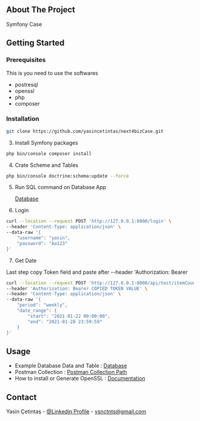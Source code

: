
<!-- ABOUT THE PROJECT -->
## About The Project
Symfony Case


<!-- GETTING STARTED -->
## Getting Started
### Prerequisites

This is  you need to use the softwares
* postresql
* openssl
* php
* composer

### Installation

```sh
git clone https://github.com/yasincetintas/next4bizCase.git
```
3. Install Symfony packages
```sh
php bin/console composer install
```
4. Crate Scheme and Tables
```sh
php bin/console doctrine:schema:update --force
```

5. Run SQL command on Database App

   [Database](https://drive.google.com/drive/folders/1zEOHb7EkXZOEFr1a-alKNyxgjOWsDmlc?usp=sharing)


6. Login
```sh
curl --location --request POST 'http://127.0.0.1:8000/login' \
--header 'Content-Type: application/json' \
--data-raw '{
    "username": "yasin",
    "password": "Aa123"
}'
```

7. Get Date

Last step copy Token field and paste after --header 'Authorization: Bearer
```sh
curl --location --request POST 'http://127.0.0.1:8000/api/test/itemCount' \
--header 'Authorization: Bearer COPIED TOKEN VALUE' \
--header 'Content-Type: application/json' \
--data-raw '{
    "period": "weekly",
    "date_range": {
        "start": "2021-01-22 00:00:00",
        "end": "2021-01-28 23:59:59"
    }
}'
```

<!-- USAGE EXAMPLES -->
## Usage

* Example Database Data and Table : [Database](https://drive.google.com/drive/folders/1zEOHb7EkXZOEFr1a-alKNyxgjOWsDmlc?usp=sharing)
* Postman Collection : [Postman Collection Path](https://github.com/yasincetintas/next4bizCase/blob/master/postman/Next4biz.postman_collection.json)
* How to install or Generate OpenSSL : [Documentation](https://emirkarsiyakali.com/implementing-jwt-authentication-to-your-api-platform-application-885f014d3358?source=social.tw )

<!-- CONTACT -->
## Contact

Yasin Çetintaş - [@Linkedin  Profile](https://www.linkedin.com/in/yasincetintas/) - ysnctnts@gmail.com

